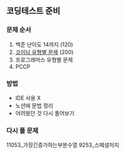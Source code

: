 ## 코딩테스트 준비 

### 문제 순서
1. 백준 난이도 14까지 (120)
2. [코이님 유형별 문제](https://dev.jek300.com/entry/%EB%B0%B1%EC%A4%80-%EC%9C%A0%ED%98%95%EB%B3%84-%EC%95%8C%EA%B3%A0%EB%A6%AC%EC%A6%98-%EB%AC%B8%EC%A0%9C%EC%A7%91%EC%9D%84-%EB%A7%8C%EB%93%A4%EC%97%88%EC%8A%B5%EB%8B%88%EB%8B%A4) (200) 
3. 프로그래머스 유형별 문제
4. PCCP

### 방법

- IDE 사용 X
- 노션에 문법 정리
- 어려웠던 것 다시 풀어보기

### 다시 풀 문제
11053_가장긴증가하는부분수열
9253_스페셜저지

